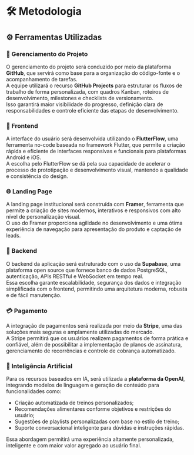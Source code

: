 # 🛠️ Metodologia

## ⚙️ Ferramentas Utilizadas

### 📌 Gerenciamento do Projeto
O gerenciamento do projeto será conduzido por meio da plataforma **GitHub**, que servirá como base para a organização do código-fonte e o acompanhamento de tarefas.  
A equipe utilizará o recurso **GitHub Projects** para estruturar os fluxos de trabalho de forma personalizada, com quadros Kanban, roteiros de desenvolvimento, milestones e checklists de versionamento.  
Isso garantirá maior visibilidade do progresso, definição clara de responsabilidades e controle eficiente das etapas de desenvolvimento.

### 🎨 Frontend
A interface do usuário será desenvolvida utilizando o **FlutterFlow**, uma ferramenta no-code baseada no framework Flutter, que permite a criação rápida e eficiente de interfaces responsivas e funcionais para plataformas Android e iOS.  
A escolha pelo FlutterFlow se dá pela sua capacidade de acelerar o processo de prototipação e desenvolvimento visual, mantendo a qualidade e consistência do design.

### 🌐 Landing Page
A landing page institucional será construída com **Framer**, ferramenta que permite a criação de sites modernos, interativos e responsivos com alto nível de personalização visual.  
O uso do Framer proporciona agilidade no desenvolvimento e uma ótima experiência de navegação para apresentação do produto e captação de leads.

### 🧠 Backend
O backend da aplicação será estruturado com o uso da **Supabase**, uma plataforma open source que fornece banco de dados PostgreSQL, autenticação, APIs RESTful e WebSocket em tempo real.  
Essa escolha garante escalabilidade, segurança dos dados e integração simplificada com o frontend, permitindo uma arquitetura moderna, robusta e de fácil manutenção.

### 💳 Pagamento
A integração de pagamentos será realizada por meio da **Stripe**, uma das soluções mais seguras e amplamente utilizadas do mercado.  
A Stripe permitirá que os usuários realizem pagamentos de forma prática e confiável, além de possibilitar a implementação de planos de assinatura, gerenciamento de recorrências e controle de cobrança automatizado.

### 🤖 Inteligência Artificial
Para os recursos baseados em IA, será utilizada a **plataforma da OpenAI**, integrando modelos de linguagem e geração de conteúdo para funcionalidades como:

- Criação automatizada de treinos personalizados;
- Recomendações alimentares conforme objetivos e restrições do usuário;
- Sugestões de playlists personalizadas com base no estilo de treino;
- Suporte conversacional inteligente para dúvidas e instruções rápidas.

Essa abordagem permitirá uma experiência altamente personalizada, inteligente e com maior valor agregado ao usuário final.
